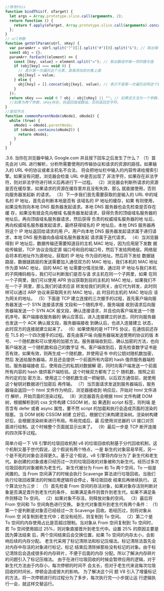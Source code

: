 ```javascript
//修改this
function bindThis(f, oTarget) {
  let args = Array.prototype.slice.call(arguments, 2);
  return function () {
    return f.apply(oTarget, Array.prototype.slice.call(arguments).concat(args));
  };
}
// url参数
function getUrlParam(sUrl, sKey) {
  var paramArr = sUrl.split("?")[1].split("#")[0].split("&"); // 取出每个参数的键值对放入数组
  const obj = {};
  paramArr.forEach((element) => {
    const [key, value] = element.split("="); // 取出数组中每一项的键与值
    if (obj[key] === void 0) {
      // 表示第一次遍历这个元素，直接添加到对象上面
      obj[key] = value;
    } else {
      obj[key] = [].concat(obj[key], value); // 表示不是第一次遍历说明这个键已有，通过数组存起来。
    }
  });
  return sKey === void 0 ? obj : obj[sKey] || ""; // 如果该方法为一个参数，则返回对象。
  //如果为两个参数，sKey存在，则返回值或数组，否则返回空字符。
}
//查找节点
function commonParentNode(oNode1, oNode2) {
  while (true) {
    oNode1 = oNode1.parentNode;
    if (oNode1.contains(oNode2)) {
      return oNode1;
    }
  }
}
```

.3.6. 当你在浏览器中输入 Google.com 并且按下回车之后发生了什么？ 
（1）首先会对 URL 进行解析，分析所需要使用的传输协议和请求的资源的路径。如果输入的 URL 中的协议或者主机名不合法， 将会把地址栏中输入的内容传递给搜索引擎。如果没有问题，浏览器会检查 URL 中是否出现了 非法字符，如果存在非法字 符，则对非法字符进行转义后再进行下一过程。 
（2）浏览器会判断所请求的资源是否在缓存里，如果请求的资源在缓存里并且没有失效，那么 就直接使用，否则向服务器发起新 的请求。 
（3）下一步我们首先需要获取的是输入的 URL 中的域名的 IP 地址，首先会判断本地是否有 该域名的 IP 地址的缓存，如果 有则使用，如果没有则向本地 DNS 服务器发起请求。本地 DNS 服务器也会先检查是否存在缓 存，如果没有就会先向根域 名服务器发起请求，获得负责的顶级域名服务器的地址后，再向顶级域名服务器请求，然后获得 负责的权威域名服务器的地 址后，再向权威域名服务器发起请求，最终获得域名的 IP 地址后，本地 DNS 服务器再将这个 IP 地址返回给请求的用 户。用户向本地 DNS 服务器发起请求属于递归请求，本地 DNS 服务器向各级域名服务器发起 请求属于迭代请求。 
（4）当浏览器得到 IP 地址后，数据传输还需要知道目的主机 MAC 地址，因为应用层下发数 据给传输层，TCP 协议会指定源
端口号和目的端口号，然后下发给网络层。网络层会将本机地址作为源地址，获取的 IP 地址 作为目的地址。然后将下发给 数据链路层，数据链路层的发送需要加入通信双方的 MAC 地址，我们本机的 MAC 地址作为源 MAC 地址，目的 MAC 地 址需要分情况处理，通过将 IP 地址与我们本机的子网掩码相与，我们可以判断我们是否与请 求主机在同一个子网里，如果 在同一个子网里，我们可以使用 APR 协议获取到目的主机的 MAC 地址，如果我们不在一个子 网里，那么我们的请求应该 转发给我们的网关，由它代为转发，此时同样可以通过 ARP 协议来获取网关的 MAC 地址，此 时目的主机的 MAC 地址应 该为网关的地址。 
（5）下面是 TCP 建立连接的三次握手的过程，首先客户端向服务器发送一个 SYN 连接请求报 文段和一个随机序号，服务端接 收到请求后向服务器端发送一个 SYN ACK 报文段，确认连接请求，并且也向客户端发送一个随 机序号。客户端接收服务器的 确认应答后，进入连接建立的状态，同时向服务器也发送一个 ACK 确认报文段，服务器端接收 到确认后，也进入连接建立 状态，此时双方的连接就建立起来了。 
（6）如果使用的是 HTTPS 协议，在通信前还存在 TLS 的一个四次握手的过程。首先由客户端 向服务器端发送使用的协议的版 本号、一个随机数和可以使用的加密方法。服务器端收到后，确认加密的方法，也向客户端发送 一个随机数和自己的数字证 书。客户端收到后，首先检查数字证书是否有效，如果有效，则再生成一个随机数，并使用证书 中的公钥对随机数加密，然后 发送给服务器端，并且还会提供一个前面所有内容的 hash 值供服务器端检验。服务器端接收 后，使用自己的私钥对数据解 密，同时向客户端发送一个前面所有内容的 hash 值供客户端检验。这个时候双方都有了三个 随机数，按照之前所约定的加
密方法，使用这三个随机数生成一把秘钥，以后双方通信前，就使用这个秘钥对数据进行加密后 再传输。 
（7）当页面请求发送到服务器端后，服务器端会返回一个 html 文件作为响应，浏览器接收到 响应后，开始对 html 文件进行 解析，开始页面的渲染过程。 
（8）浏览器首先会根据 html 文件构建 DOM 树，根据解析到的 css 文件构建 CSSOM 树，如 果遇到 script 标签，则判端 是否含有 defer 或者 async 属性，要不然 script 的加载和执行会造成页面的渲染的阻塞。 当 DOM 树和 CSSOM 树建 立好后，根据它们来构建渲染树。渲染树构建好后，会根据渲染树来进行布局。布局完成后，最 后使用浏览器的 UI 接口对页 面进行绘制。这个时候整个页面就显示出来了。 
（9）最后一步是 TCP 断开连接的四次挥手过程。

简单介绍一下 V8 引擎的垃圾回收机制
 v8 的垃圾回收机制基于分代回收机制，这个机制又基于世代假说，这个假说有两个特点，一是 新生的对象容易早死，另一个是不死的对象会活得更久。基于这个假说，v8 引擎将内存分为了 新生代和老生代。新创建的对象或者只经历过一次的垃圾回收的对象被称为新生代。经历过多次 垃圾回收的对象被称为老生代。 新生代被分为 From 和 To 两个空间，To 一般是闲置的。当 From 空间满了的时候会执行 Scavenge 算法进行垃圾回收。当我们执行垃圾回收算法的时候应用逻辑将会停止，等垃圾回收 结束后再继续执行。
 这个算法分为三步： 
 （1）首先检查 From 空间的存活对象，如果对象存活则判断对象是否满足晋升到老生代的条件， 如果满足条件则晋升到老生代。如果不满足条件则移动 To 空间。 
 （2）如果对象不存活，则释放对象的空间。 
 （3）最后将 From 空间和 To 空间角色进行交换。
  新生代对象晋升到老生代有两个条件：
   （1）第一个是判断是对象否已经经过一次 Scavenge 回收。若经历过，则将对象从 From 空 间复制到老生代中；若没有经历，则复制到 To 空间。 
   （2）第二个是 To 空间的内存使用占比是否超过限制。当对象从 From 空间复制到 To 空间时， 若 To 空间使用超过 25%，则对象直接晋升到老生代中。设置 25% 的原因主要是因为算法结束 后，两个空间结束后会交换位置，如果 To 空间的内存太小，会影响后续的内存分配。 老生代采用了标记清除法和标记压缩法。标记清除法首先会对内存中存活的对象进行标记，标记 结束后清除掉那些没有标记的对象。由于标记清除后会造成很多的内存碎片，不便于后面的内存 分配。所以了解决内存碎片的问题引入了标记压缩法。
由于在进行垃圾回收的时候会暂停应用的逻辑，对于新生代方法由于内存小，每次停顿的时间不 会太长，但对于老生代来说每次垃圾回收的时间长，停顿会造成很大的影响。 为了解决这个问 题 V8 引入了增量标记的方法，将一次停顿进行的过程分为了多步，每次执行完一小步就让运 行逻辑执行一会，就这样交替运行。
